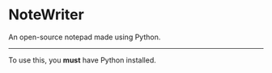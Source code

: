 # NoteWriter
An open-source notepad made using Python.
***
To use this, you **must** have Python installed.
